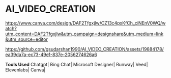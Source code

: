 # AI_VIDEO_CREATION

https://www.canva.com/design/DAF2Tfgxjlw/CZ13c4pxKfCh_ciNEnV0WQ/watch?utm_content=DAF2Tfgxjlw&utm_campaign=designshare&utm_medium=link&utm_source=editor


https://github.com/gsudarshan1990/AI_VIDEO_CREATION/assets/19884178/ea39da7a-ec73-49e1-837e-2056274626a6





**Tools Used**
Chatgpt|
Bing Chat|
Microsoft Designer|
Runway|
Veed|
Elevenlabs|
Canva|
